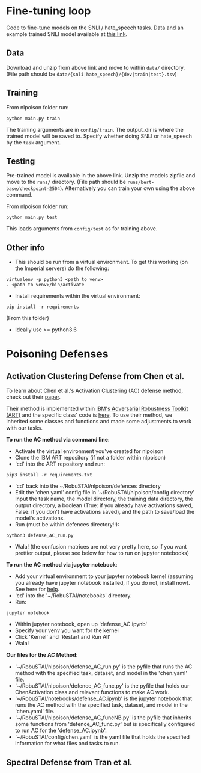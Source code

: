 # Fine-tuning loop

Code to fine-tune models on the SNLI / hate_speech tasks. Data and an example trained SNLI model available at [this link](https://drive.google.com/drive/folders/1er4wgy6XJxI9AA5Ccb0ESYihwYT82rYc?usp=sharing).

## Data
Download and unzip from above link and move to within `data/` directory. (File path should be `data/{snli|hate_speech}/{dev|train|test}.tsv`)

## Training

From nlpoison folder run: 
```
python main.py train
```

The training arguments are in ```config/train```. The output_dir is where the trained model will be saved to. Specify whether doing SNLI or hate_speech by the ```task``` argument.

## Testing

Pre-trained model is available in the above link. Unzip the models zipfile and move to the `runs/` directory. (File path should be `runs/bert-base/checkpoint-2504`). Alternatively you can train your own using the above command.

From nlpoison folder run: 
```
python main.py test
```
This loads arguments from ```config/test``` as for training above.

## Other info

- This should be run from a virtual environment. To get this working (on the Imperial servers) do the following:

```
virtualenv -p python3 <path to venv>
. <path to venv>/bin/activate
```

- Install requirements within the virtual environment:

```
pip install -r requirements
```
(From this folder)

- Ideally use >= python3.6

# Poisoning Defenses
## Activation Clustering Defense from Chen et al.
To learn about Chen et al.'s Activation Clustering (AC) defense method, check out their [paper](https://arxiv.org/abs/1811.03728).

Their method is implemented within [IBM's Adversarial Robustness Toolkit (ART)](https://github.com/Trusted-AI/adversarial-robustness-toolbox) and the specific class' code is [here](https://github.com/Trusted-AI/adversarial-robustness-toolbox/blob/c311a4b26f16fc17487ad35e143b88a15d9df8e6/art/defences/detector/poison/activation_defence.py).
To use their method, we inherited some classes and functions and made some adjustments to work with our tasks.

**To run the AC method via command line**:
- Activate the virtual environment you've created for nlpoison
- Clone the IBM ART repository (if not a folder within nlpoison)
- 'cd' into the ART repository and run:
```
pip3 install -r requirements.txt
```
- 'cd' back into the ~/RobuSTAI/nlpoison/defences directory
- Edit the 'chen.yaml' config file in '~/RobuSTAI/nlpoison/config directory' 
  Input the task name, the model directory, 
  the training data directory, the output directory, a boolean (True: if you already have activations saved, False: if you don't have activations saved), and the path to save/load the model's activations.
- Run (must be within defences directory!!):
```
python3 defense_AC_run.py
```
- Wala! (the confusion matrices are not very pretty here, so if you want prettier output, please see below for how to run on jupyter notebooks)

**To run the AC method via jupyter notebook**:
- Add your virtual environment to your jupyter notebook kernel (assuming you already have jupyter notebook installed, if you do not, install now). See here for [help](https://queirozf.com/entries/jupyter-kernels-how-to-add-change-remove).
- 'cd' into the '~/RobuSTAI/notebooks' directory.
- Run:
```
jupyter notebook
```
- Within jupyter notebook, open up 'defense_AC.ipynb'
- Specify your venv you want for the kernel
- Click 'Kernel' and 'Restart and Run All'
- Wala!

**Our files for the AC Method**:
- '~/RobuSTAI/nlpoison/defense_AC_run.py' is the pyfile that runs the AC method with the specified task, dataset, and model in the 'chen.yaml' file.
- '~/RobuSTAI/nlpoison/defence_AC_func.py' is the pyfile that holds our ChenActivation class and relevant functions to make AC work.
- '~/RobuSTAI/notebooks/defense_AC.ipynb' is the jupyter notebook that runs the AC method with the specified task, dataset, and model in the 'chen.yaml' file.
- '~/RobuSTAI/nlpoison/defense_AC_funcNB.py' is the pyfile that inherits some functions from 'defence_AC_func.py' but is specifically configured to run AC for the 'defense_AC.ipynb'.
- '~/RobuSTAI/config/chen.yaml' is the yaml file that holds the specified information for what files and tasks to run.

## Spectral Defense from Tran et al.
